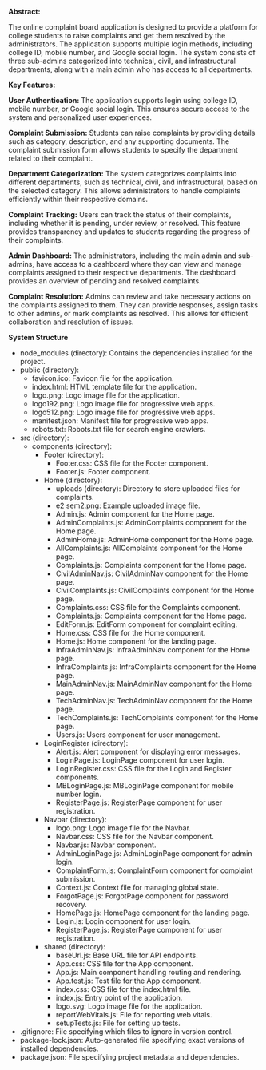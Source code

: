 **Abstract:**

The online complaint board application is designed to provide a platform for college students to raise complaints and get them resolved by the administrators. The application supports multiple login methods, including college ID, mobile number, and Google social login. The system consists of three sub-admins categorized into technical, civil, and infrastructural departments, along with a main admin who has access to all departments.


**Key Features:**

**User Authentication:** The application supports login using college ID, mobile number, or Google social login. This ensures secure access to the system and personalized user experiences.

**Complaint Submission:** Students can raise complaints by providing details such as category, description, and any supporting documents. The complaint submission form allows students to specify the department related to their complaint.

**Department Categorization:** The system categorizes complaints into different departments, such as technical, civil, and infrastructural, based on the selected category. This allows administrators to handle complaints efficiently within their respective domains.

**Complaint Tracking:** Users can track the status of their complaints, including whether it is pending, under review, or resolved. This feature provides transparency and updates to students regarding the progress of their complaints.

**Admin Dashboard:** The administrators, including the main admin and sub-admins, have access to a dashboard where they can view and manage complaints assigned to their respective departments. The dashboard provides an overview of pending and resolved complaints.

**Complaint Resolution:** Admins can review and take necessary actions on the complaints assigned to them. They can provide responses, assign tasks to other admins, or mark complaints as resolved. This allows for efficient collaboration and resolution of issues.



**System Structure**

- node_modules (directory): Contains the dependencies installed for the project.
- public (directory):
  - favicon.ico: Favicon file for the application.
  - index.html: HTML template file for the application.
  - logo.png: Logo image file for the application.
  - logo192.png: Logo image file for progressive web apps.
  - logo512.png: Logo image file for progressive web apps.
  - manifest.json: Manifest file for progressive web apps.
  - robots.txt: Robots.txt file for search engine crawlers.
- src (directory):
  - components (directory):
    - Footer (directory):
      - Footer.css: CSS file for the Footer component.
      - Footer.js: Footer component.
    - Home (directory):
      - uploads (directory): Directory to store uploaded files for complaints.
      - e2 sem2.png: Example uploaded image file.
      - Admin.js: Admin component for the Home page.
      - AdminComplaints.js: AdminComplaints component for the Home page.
      - AdminHome.js: AdminHome component for the Home page.
      - AllComplaints.js: AllComplaints component for the Home page.
      - Complaints.js: Complaints component for the Home page.
      - CivilAdminNav.js: CivilAdminNav component for the Home page.
      - CivilComplaints.js: CivilComplaints component for the Home page.
      - Complaints.css: CSS file for the Complaints component.
      - Complaints.js: Complaints component for the Home page.
      - EditForm.js: EditForm component for complaint editing.
      - Home.css: CSS file for the Home component.
      - Home.js: Home component for the landing page.
      - InfraAdminNav.js: InfraAdminNav component for the Home page.
      - InfraComplaints.js: InfraComplaints component for the Home page.
      - MainAdminNav.js: MainAdminNav component for the Home page.
      - TechAdminNav.js: TechAdminNav component for the Home page.
      - TechComplaints.js: TechComplaints component for the Home page.
      - Users.js: Users component for user management.
    - LoginRegister (directory):
      - Alert.js: Alert component for displaying error messages.
      - LoginPage.js: LoginPage component for user login.
      - LoginRegister.css: CSS file for the Login and Register components.
      - MBLoginPage.js: MBLoginPage component for mobile number login.
      - RegisterPage.js: RegisterPage component for user registration.
    - Navbar (directory):
      - logo.png: Logo image file for the Navbar.
      - Navbar.css: CSS file for the Navbar component.
      - Navbar.js: Navbar component.
      - AdminLoginPage.js: AdminLoginPage component for admin login.
      - ComplaintForm.js: ComplaintForm component for complaint submission.
      - Context.js: Context file for managing global state.
      - ForgotPage.js: ForgotPage component for password recovery.
      - HomePage.js: HomePage component for the landing page.
      - Login.js: Login component for user login.
      - RegisterPage.js: RegisterPage component for user registration.
    - shared (directory):
      - baseUrl.js: Base URL file for API endpoints.
      - App.css: CSS file for the App component.
      - App.js: Main component handling routing and rendering.
      - App.test.js: Test file for the App component.
      - index.css: CSS file for the index.html file.
      - index.js: Entry point of the application.
      - logo.svg: Logo image file for the application.
      - reportWebVitals.js: File for reporting web vitals.
      - setupTests.js: File for setting up tests.
- .gitignore: File specifying which files to ignore in version control.
- package-lock.json: Auto-generated file specifying exact versions of installed dependencies.
- package.json: File specifying project metadata and dependencies.
